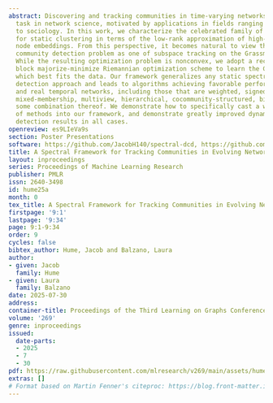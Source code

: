 ```yaml
---
abstract: Discovering and tracking communities in time-varying networks is an important
  task in network science, motivated by applications in fields ranging from neuroscience
  to sociology. In this work, we characterize the celebrated family of spectral methods
  for static clustering in terms of the low-rank approximation of high-dimensional
  node embeddings. From this perspective, it becomes natural to view the evolving
  community detection problem as one of subspace tracking on the Grassmann manifold.
  While the resulting optimization problem is nonconvex, we adopt a recently proposed
  block majorize-minimize Riemannian optimization scheme to learn the Grassmann geodesic
  which best fits the data. Our framework generalizes any static spectral community
  detection approach and leads to algorithms achieving favorable performance on synthetic
  and real temporal networks, including those that are weighted, signed, directed,
  mixed-membership, multiview, hierarchical, cocommunity-structured, bipartite, or
  some combination thereof. We demonstrate how to specifically cast a wide variety
  of methods into our framework, and demonstrate greatly improved dynamic community
  detection results in all cases.
openreview: es9LIeVa9s
section: Poster Presentations
software: https://github.com/JacobH140/spectral-dcd, https://github.com/JacobH140/century-of-college-football
title: A Spectral Framework for Tracking Communities in Evolving Networks
layout: inproceedings
series: Proceedings of Machine Learning Research
publisher: PMLR
issn: 2640-3498
id: hume25a
month: 0
tex_title: A Spectral Framework for Tracking Communities in Evolving Networks
firstpage: '9:1'
lastpage: '9:34'
page: 9:1-9:34
order: 9
cycles: false
bibtex_author: Hume, Jacob and Balzano, Laura
author:
- given: Jacob
  family: Hume
- given: Laura
  family: Balzano
date: 2025-07-30
address:
container-title: Proceedings of the Third Learning on Graphs Conference
volume: '269'
genre: inproceedings
issued:
  date-parts:
  - 2025
  - 7
  - 30
pdf: https://raw.githubusercontent.com/mlresearch/v269/main/assets/hume25a/hume25a.pdf
extras: []
# Format based on Martin Fenner's citeproc: https://blog.front-matter.io/posts/citeproc-yaml-for-bibliographies/
---
```

